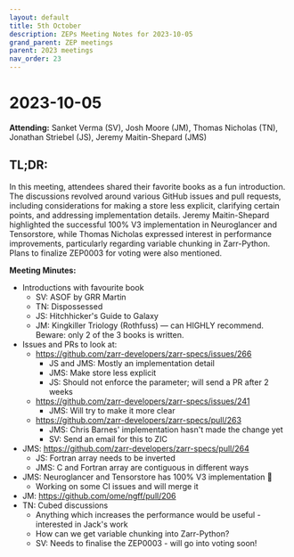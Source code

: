 ```yaml
---
layout: default
title: 5th October
description: ZEPs Meeting Notes for 2023-10-05
grand_parent: ZEP meetings
parent: 2023 meetings
nav_order: 23
---
```


# 2023-10-05

**Attending:** Sanket Verma (SV), Josh Moore (JM), Thomas Nicholas (TN), Jonathan Striebel (JS), Jeremy Maitin-Shepard (JMS)

## TL;DR:

In this meeting, attendees shared their favorite books as a fun introduction. The discussions revolved around various GitHub issues and pull requests, including considerations for making a store less explicit, clarifying certain points, and addressing implementation details. Jeremy Maitin-Shepard highlighted the successful 100% V3 implementation in Neuroglancer and Tensorstore, while Thomas Nicholas expressed interest in performance improvements, particularly regarding variable chunking in Zarr-Python. Plans to finalize ZEP0003 for voting were also mentioned.

**Meeting Minutes:**

- Introductions with favourite book
    - SV: ASOF by GRR Martin
    - TN: Dispossessed
    - JS: Hitchhicker's Guide to Galaxy
    - JM: Kingkiller Triology (Rothfuss) — can HIGHLY recommend. Beware: only 2 of the 3 books is written.
- Issues and PRs to look at:
    - <https://github.com/zarr-developers/zarr-specs/issues/266>
        - JS and JMS: Mostly an implementation detail
        - JMS: Make store less explicit
        - JS: Should not enforce the parameter; will send a PR after 2 weeks 
    - <https://github.com/zarr-developers/zarr-specs/issues/241>
        - JMS: Will try to make it more clear
    - <https://github.com/zarr-developers/zarr-specs/pull/263>
        - JMS: Chris Barnes' implementation hasn't made the change yet
        - SV: Send an email for this to ZIC
- JMS: <https://github.com/zarr-developers/zarr-specs/pull/264>
    - JS: Fortran array needs to be inverted
    - JMS: C and Fortran array are contiguous in different ways
- JMS: Neuroglancer and Tensorstore has 100% V3 implementation 🎉
    - Working on some CI issues and will merge it
- JM: https://github.com/ome/ngff/pull/206
- TN: Cubed discussions
    - Anything which increases the performance would be useful - interested in Jack's work
    - How can we get variable chunking into Zarr-Python?
    - SV: Needs to finalise the ZEP0003 - will go into voting soon!
